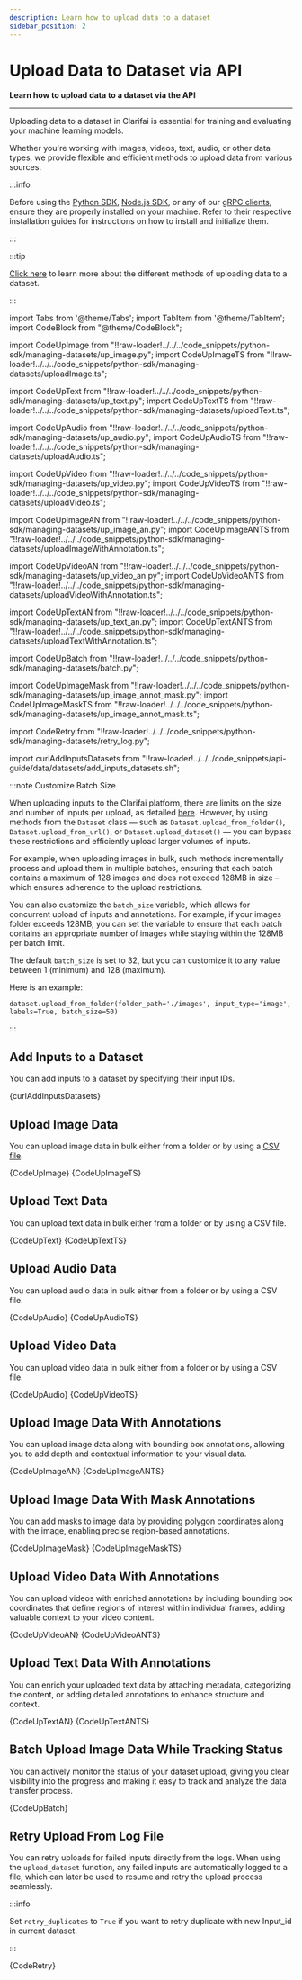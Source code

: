 ```yaml
---
description: Learn how to upload data to a dataset
sidebar_position: 2
---
```


# Upload Data to Dataset via API

**Learn how to upload data to a dataset via the API**
<hr />

Uploading data to a dataset in Clarifai is essential for training and evaluating your machine learning models.

Whether you're working with images, videos, text, audio, or other data types, we provide flexible and efficient methods to upload data from various sources.

:::info

Before using the [Python SDK](https://docs.clarifai.com/additional-resources/api-overview/python-sdk), [Node.js SDK](https://docs.clarifai.com/additional-resources/api-overview/nodejs-sdk), or any of our [gRPC clients](https://docs.clarifai.com/additional-resources/api-overview/grpc-clients), ensure they are properly installed on your machine. Refer to their respective installation guides for instructions on how to install and initialize them.

:::

:::tip

[Click here](https://docs.clarifai.com/additional-resources/api-references/api-reference/#dataset) to learn more about the different methods of uploading data to a dataset. 

:::


import Tabs from '@theme/Tabs';
import TabItem from '@theme/TabItem';
import CodeBlock from "@theme/CodeBlock";

import CodeUpImage from "!!raw-loader!../../../code_snippets/python-sdk/managing-datasets/up_image.py";
import CodeUpImageTS from "!!raw-loader!../../../code_snippets/python-sdk/managing-datasets/uploadImage.ts";


import CodeUpText from "!!raw-loader!../../../code_snippets/python-sdk/managing-datasets/up_text.py";
import CodeUpTextTS from "!!raw-loader!../../../code_snippets/python-sdk/managing-datasets/uploadText.ts";

import CodeUpAudio from "!!raw-loader!../../../code_snippets/python-sdk/managing-datasets/up_audio.py";
import CodeUpAudioTS from "!!raw-loader!../../../code_snippets/python-sdk/managing-datasets/uploadAudio.ts";



import CodeUpVideo from "!!raw-loader!../../../code_snippets/python-sdk/managing-datasets/up_video.py";
import CodeUpVideoTS from "!!raw-loader!../../../code_snippets/python-sdk/managing-datasets/uploadVideo.ts";


import CodeUpImageAN from "!!raw-loader!../../../code_snippets/python-sdk/managing-datasets/up_image_an.py";
import CodeUpImageANTS from "!!raw-loader!../../../code_snippets/python-sdk/managing-datasets/uploadImageWithAnnotation.ts";


import CodeUpVideoAN from "!!raw-loader!../../../code_snippets/python-sdk/managing-datasets/up_video_an.py";
import CodeUpVideoANTS from "!!raw-loader!../../../code_snippets/python-sdk/managing-datasets/uploadVideoWithAnnotation.ts";


import CodeUpTextAN from "!!raw-loader!../../../code_snippets/python-sdk/managing-datasets/up_text_an.py";
import CodeUpTextANTS from "!!raw-loader!../../../code_snippets/python-sdk/managing-datasets/uploadTextWithAnnotation.ts";


import CodeUpBatch from "!!raw-loader!../../../code_snippets/python-sdk/managing-datasets/batch.py";


import CodeUpImageMask from "!!raw-loader!../../../code_snippets/python-sdk/managing-datasets/up_image_annot_mask.py";
import CodeUpImageMaskTS from "!!raw-loader!../../../code_snippets/python-sdk/managing-datasets/up_image_annot_mask.ts";

import CodeRetry from "!!raw-loader!../../../code_snippets/python-sdk/managing-datasets/retry_log.py";

import curlAddInputsDatasets from "!!raw-loader!../../../code_snippets/api-guide/data/datasets/add_inputs_datasets.sh";


:::note Customize Batch Size

When uploading inputs to the Clarifai platform, there are limits on the size and number of inputs per upload, as detailed [here](https://docs.clarifai.com/create-manage/inputs/upload/#upload-limits). However, by using methods from the `Dataset` class — such as `Dataset.upload_from_folder()`, `Dataset.upload_from_url()`, or `Dataset.upload_dataset()` — you can bypass these restrictions and efficiently upload larger volumes of inputs.

For example, when uploading images in bulk, such methods incrementally process and upload them in multiple batches, ensuring that each batch contains a maximum of 128 images and does not exceed 128MB in size – which ensures adherence to the upload restrictions. 

You can also customize the `batch_size` variable, which allows for concurrent upload of inputs and annotations. For example, if your images folder exceeds 128MB, you can set the variable to ensure that each batch contains an appropriate number of images while staying within the 128MB per batch limit.

The default `batch_size` is set to 32, but you can customize it to any value between 1 (minimum) and 128 (maximum). 

Here is an example: 

```text
dataset.upload_from_folder(folder_path='./images', input_type='image', labels=True, batch_size=50)
```

:::

## Add Inputs to a Dataset

You can add inputs to a dataset by specifying their input IDs.

<Tabs groupId="code">

<TabItem value="curl" label="cURL">
    <CodeBlock className="language-bash">{curlAddInputsDatasets}</CodeBlock>
</TabItem>

</Tabs>

## Upload Image Data

You can upload image data in bulk either from a folder or by using a [CSV file](https://docs.clarifai.com/additional-resources/api-references/api-reference/#datasetupload_from_csv).

<Tabs groupId="code">
<TabItem value="python" label="Python SDK">
    <CodeBlock className="language-python">{CodeUpImage}</CodeBlock>
 
</TabItem>
<TabItem value="typescript" label="Node.js SDK">
    <CodeBlock className="language-typescript">{CodeUpImageTS}</CodeBlock>
</TabItem>
</Tabs>



## Upload Text Data

You can upload text data in bulk either from a folder or by using a CSV file.


<Tabs groupId="code">
<TabItem value="python" label="Python SDK">
    <CodeBlock className="language-python">{CodeUpText}</CodeBlock>

</TabItem>
<TabItem value="typescript" label="Node.js SDK">
    <CodeBlock className="language-typescript">{CodeUpTextTS}</CodeBlock>
</TabItem>
</Tabs>





## Upload Audio Data

You can upload audio data in bulk either from a folder or by using a CSV file.

<Tabs groupId="code">
<TabItem value="python" label="Python SDK">
    <CodeBlock className="language-python">{CodeUpAudio}</CodeBlock>

</TabItem>
<TabItem value="typescript" label="Node.js SDK">
    <CodeBlock className="language-typescript">{CodeUpAudioTS}</CodeBlock>
</TabItem>
</Tabs>






## Upload Video Data

You can upload video data in bulk either from a folder or by using a CSV file.

<Tabs groupId="code">
<TabItem value="python" label="Python SDK">
    <CodeBlock className="language-python">{CodeUpAudio}</CodeBlock>

</TabItem>
<TabItem value="typescript" label="Node.js SDK">
    <CodeBlock className="language-typescript">{CodeUpVideoTS}</CodeBlock>
</TabItem>
</Tabs>






## Upload Image Data With Annotations

You can upload image data along with bounding box annotations, allowing you to add depth and contextual information to your visual data.

<Tabs groupId="code">
<TabItem value="python" label="Python SDK">
    <CodeBlock className="language-python">{CodeUpImageAN}</CodeBlock>

</TabItem>
<TabItem value="typescript" label="Node.js SDK">
    <CodeBlock className="language-typescript">{CodeUpImageANTS}</CodeBlock>
</TabItem>
</Tabs>

## Upload Image Data With Mask Annotations

You can add masks to image data by providing polygon coordinates along with the image, enabling precise region-based annotations.

<Tabs groupId="code">
<TabItem value="python" label="Python SDK">
    <CodeBlock className="language-python">{CodeUpImageMask}</CodeBlock>
 
</TabItem>
<TabItem value="typescript" label="Node.js SDK">
    <CodeBlock className="language-typescript">{CodeUpImageMaskTS}</CodeBlock>
</TabItem>
</Tabs>




                                           

                                                                                                                  


## Upload Video Data With Annotations

You can upload videos with enriched annotations by including bounding box coordinates that define regions of interest within individual frames, adding valuable context to your video content.

<Tabs groupId="code">
<TabItem value="python" label="Python SDK">
    <CodeBlock className="language-python">{CodeUpVideoAN}</CodeBlock>
  
</TabItem>
<TabItem value="typescript" label="Node.js SDK">
    <CodeBlock className="language-typescript">{CodeUpVideoANTS}</CodeBlock>
</TabItem>
</Tabs>






## Upload Text Data With Annotations

You can enrich your uploaded text data by attaching metadata, categorizing the content, or adding detailed annotations to enhance structure and context.


<Tabs groupId="code">
<TabItem value="python" label="Python SDK">
    <CodeBlock className="language-python">{CodeUpTextAN}</CodeBlock>

</TabItem>
<TabItem value="typescript" label="Node.js SDK">
    <CodeBlock className="language-typescript">{CodeUpTextANTS}</CodeBlock>
</TabItem>
</Tabs>



                                          

                                                                                                                   


## Batch Upload Image Data While Tracking Status

You can actively monitor the status of your dataset upload, giving you clear visibility into the progress and making it easy to track and analyze the data transfer process.

<Tabs groupId="code">
<TabItem value="python" label="Python SDK">
    <CodeBlock className="language-python">{CodeUpBatch}</CodeBlock>
</TabItem>
</Tabs>


## Retry Upload From Log File

You can retry uploads for failed inputs directly from the logs. When using the `upload_dataset` function, any failed inputs are automatically logged to a file, which can later be used to resume and retry the upload process seamlessly.

:::info

Set `retry_duplicates` to `True` if you want to retry duplicate with new Input_id in current dataset.

:::

<Tabs groupId="code">
<TabItem value="python" label="Python SDK">
    <CodeBlock className="language-python">{CodeRetry}</CodeBlock>
</TabItem>
</Tabs>


